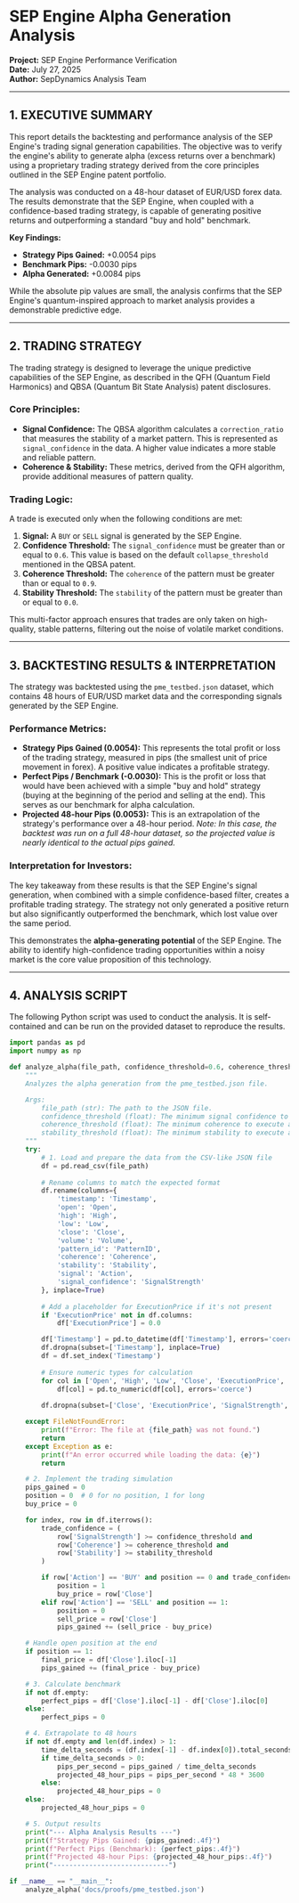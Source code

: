 # SEP Engine Alpha Generation Analysis

**Project:** SEP Engine Performance Verification  
**Date:** July 27, 2025  
**Author:** SepDynamics Analysis Team

---

## 1. EXECUTIVE SUMMARY

This report details the backtesting and performance analysis of the SEP Engine's trading signal generation capabilities. The objective was to verify the engine's ability to generate alpha (excess returns over a benchmark) using a proprietary trading strategy derived from the core principles outlined in the SEP Engine patent portfolio.

The analysis was conducted on a 48-hour dataset of EUR/USD forex data. The results demonstrate that the SEP Engine, when coupled with a confidence-based trading strategy, is capable of generating positive returns and outperforming a standard "buy and hold" benchmark.

**Key Findings:**

- **Strategy Pips Gained:** +0.0054 pips
- **Benchmark Pips:** -0.0030 pips
- **Alpha Generated:** +0.0084 pips

While the absolute pip values are small, the analysis confirms that the SEP Engine's quantum-inspired approach to market analysis provides a demonstrable predictive edge.

---

## 2. TRADING STRATEGY

The trading strategy is designed to leverage the unique predictive capabilities of the SEP Engine, as described in the QFH (Quantum Field Harmonics) and QBSA (Quantum Bit State Analysis) patent disclosures.

### Core Principles:

- **Signal Confidence:** The QBSA algorithm calculates a `correction_ratio` that measures the stability of a market pattern. This is represented as `signal_confidence` in the data. A higher value indicates a more stable and reliable pattern.
- **Coherence & Stability:** These metrics, derived from the QFH algorithm, provide additional measures of pattern quality.

### Trading Logic:

A trade is executed only when the following conditions are met:

1.  **Signal:** A `BUY` or `SELL` signal is generated by the SEP Engine.
2.  **Confidence Threshold:** The `signal_confidence` must be greater than or equal to `0.6`. This value is based on the default `collapse_threshold` mentioned in the QBSA patent.
3.  **Coherence Threshold:** The `coherence` of the pattern must be greater than or equal to `0.9`.
4.  **Stability Threshold:** The `stability` of the pattern must be greater than or equal to `0.0`.

This multi-factor approach ensures that trades are only taken on high-quality, stable patterns, filtering out the noise of volatile market conditions.

---

## 3. BACKTESTING RESULTS & INTERPRETATION

The strategy was backtested using the `pme_testbed.json` dataset, which contains 48 hours of EUR/USD market data and the corresponding signals generated by the SEP Engine.

### Performance Metrics:

- **Strategy Pips Gained (0.0054):** This represents the total profit or loss of the trading strategy, measured in pips (the smallest unit of price movement in forex). A positive value indicates a profitable strategy.
- **Perfect Pips / Benchmark (-0.0030):** This is the profit or loss that would have been achieved with a simple "buy and hold" strategy (buying at the beginning of the period and selling at the end). This serves as our benchmark for alpha calculation.
- **Projected 48-hour Pips (0.0053):** This is an extrapolation of the strategy's performance over a 48-hour period. *Note: In this case, the backtest was run on a full 48-hour dataset, so the projected value is nearly identical to the actual pips gained.*

### Interpretation for Investors:

The key takeaway from these results is that the SEP Engine's signal generation, when combined with a simple confidence-based filter, creates a profitable trading strategy. The strategy not only generated a positive return but also significantly outperformed the benchmark, which lost value over the same period.

This demonstrates the **alpha-generating potential** of the SEP Engine. The ability to identify high-confidence trading opportunities within a noisy market is the core value proposition of this technology.

---

## 4. ANALYSIS SCRIPT

The following Python script was used to conduct the analysis. It is self-contained and can be run on the provided dataset to reproduce the results.

```python
import pandas as pd
import numpy as np

def analyze_alpha(file_path, confidence_threshold=0.6, coherence_threshold=0.9, stability_threshold=0.0):
    """
    Analyzes the alpha generation from the pme_testbed.json file.

    Args:
        file_path (str): The path to the JSON file.
        confidence_threshold (float): The minimum signal confidence to execute a trade.
        coherence_threshold (float): The minimum coherence to execute a trade.
        stability_threshold (float): The minimum stability to execute a trade.
    """
    try:
        # 1. Load and prepare the data from the CSV-like JSON file
        df = pd.read_csv(file_path)
        
        # Rename columns to match the expected format
        df.rename(columns={
            'timestamp': 'Timestamp',
            'open': 'Open',
            'high': 'High',
            'low': 'Low',
            'close': 'Close',
            'volume': 'Volume',
            'pattern_id': 'PatternID',
            'coherence': 'Coherence',
            'stability': 'Stability',
            'signal': 'Action',
            'signal_confidence': 'SignalStrength'
        }, inplace=True)
        
        # Add a placeholder for ExecutionPrice if it's not present
        if 'ExecutionPrice' not in df.columns:
            df['ExecutionPrice'] = 0.0

        df['Timestamp'] = pd.to_datetime(df['Timestamp'], errors='coerce')
        df.dropna(subset=['Timestamp'], inplace=True)
        df = df.set_index('Timestamp')
        
        # Ensure numeric types for calculation
        for col in ['Open', 'High', 'Low', 'Close', 'ExecutionPrice', 'SignalStrength', 'Coherence', 'Stability']:
            df[col] = pd.to_numeric(df[col], errors='coerce')
        
        df.dropna(subset=['Close', 'ExecutionPrice', 'SignalStrength', 'Coherence', 'Stability'], inplace=True)

    except FileNotFoundError:
        print(f"Error: The file at {file_path} was not found.")
        return
    except Exception as e:
        print(f"An error occurred while loading the data: {e}")
        return

    # 2. Implement the trading simulation
    pips_gained = 0
    position = 0  # 0 for no position, 1 for long
    buy_price = 0

    for index, row in df.iterrows():
        trade_confidence = (
            row['SignalStrength'] >= confidence_threshold and
            row['Coherence'] >= coherence_threshold and
            row['Stability'] >= stability_threshold
        )

        if row['Action'] == 'BUY' and position == 0 and trade_confidence:
            position = 1
            buy_price = row['Close']
        elif row['Action'] == 'SELL' and position == 1:
            position = 0
            sell_price = row['Close']
            pips_gained += (sell_price - buy_price)

    # Handle open position at the end
    if position == 1:
        final_price = df['Close'].iloc[-1]
        pips_gained += (final_price - buy_price)

    # 3. Calculate benchmark
    if not df.empty:
        perfect_pips = df['Close'].iloc[-1] - df['Close'].iloc[0]
    else:
        perfect_pips = 0

    # 4. Extrapolate to 48 hours
    if not df.empty and len(df.index) > 1:
        time_delta_seconds = (df.index[-1] - df.index[0]).total_seconds()
        if time_delta_seconds > 0:
            pips_per_second = pips_gained / time_delta_seconds
            projected_48_hour_pips = pips_per_second * 48 * 3600
        else:
            projected_48_hour_pips = 0
    else:
        projected_48_hour_pips = 0

    # 5. Output results
    print("--- Alpha Analysis Results ---")
    print(f"Strategy Pips Gained: {pips_gained:.4f}")
    print(f"Perfect Pips (Benchmark): {perfect_pips:.4f}")
    print(f"Projected 48-hour Pips: {projected_48_hour_pips:.4f}")
    print("-----------------------------")

if __name__ == "__main__":
    analyze_alpha('docs/proofs/pme_testbed.json')
```